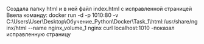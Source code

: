 Создала папку html и в ней файл index.html с исправленной страницей
Ввела команду:
docker run -d -p 1010:80 -v C:\\Users\\User\\Desktop\\Обучение_Python\\Docker\\Task_1\\html:/usr/share/nginx/html --name nginx_volume_1 nginx
curl localhost:1010    -показал исправленную страницу